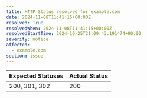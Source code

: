 ```yaml
---
title: HTTP Status resolved for example.com
date: 2024-11-08T11:41:15+00:00Z
resolved: True
resolvedWhen: 2024-11-08T11:41:15+00:00Z
resolvedStartTime: 2024-10-25T21:09:43.191474+00:00
severity: notice
affected:
  - example.com
section: issue
---
```


| Expected Statuses | Actual Status  |
|-------------------|----------------|
| 200, 301, 302 | 200 |
